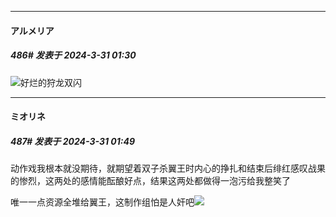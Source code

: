 ﻿
*****

####  アルメリア  
##### 486#       发表于 2024-3-31 01:30

<img src="https://static.saraba1st.com/image/smiley/face2017/037.png" referrerpolicy="no-referrer">好烂的狩龙双闪


*****

####  ミオリネ  
##### 487#       发表于 2024-3-31 01:49

动作戏我根本就没期待，就期望着双子杀翼王时内心的挣扎和结束后绯红感叹战果的惨烈，这两处的感情能酝酿好点，结果这两处都做得一泡污给我整笑了

唯一一点资源全堆给翼王，这制作组怕是人奸吧<img src="https://static.saraba1st.com/image/smiley/face2017/220.png" referrerpolicy="no-referrer">

